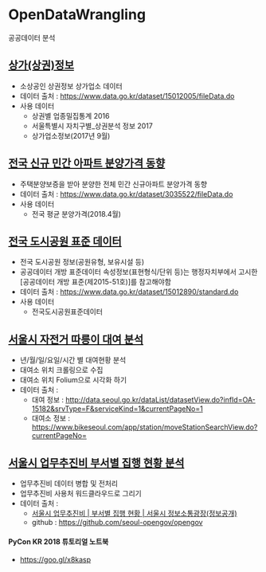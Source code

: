 # OpenDataWrangling
공공데이터 분석


## [상가(상권)정보](commercial_store.ipynb)
* 소상공인 상권정보 상가업소 데이터
* 데이터 출처 : https://www.data.go.kr/dataset/15012005/fileData.do
* 사용 데이터 
    * 상권별 업종밀집통계 2016
    * 서울특별시 자치구별_상권분석 정보 2017
    * 상가업소정보(2017년 9월) 

## [전국 신규 민간 아파트 분양가격 동향](apt_presale_price.ipynb)
* 주택분양보증을 받아 분양한 전체 민간 신규아파트 분양가격 동향
* 데이터 출처 : https://www.data.go.kr/dataset/3035522/fileData.do
* 사용 데이터 
    * 전국 평균 분양가격(2018.4월) 
    
## [전국 도시공원 표준 데이터](park.ipynb)
* 전국 도시공원 정보(공원유형, 보유시설 등)
* 공공데이터 개방 표준데이터 속성정보(표현형식/단위 등)는 행정자치부에서 고시한 [공공데이터 개방 표준(제2015-51호)]를 참고해야함
* 데이터 출처 : https://www.data.go.kr/dataset/15012890/standard.do
* 사용 데이터
    * 전국도시공원표준데이터
    
## [서울시 자전거 따릉이 대여 분석](seoul-bike)
* 년/월/일/요일/시간 별 대여현황 분석
* 대여소 위치 크롤링으로 수집
* 대여소 위치 Folium으로 시각화 하기
* 데이터 출처 : 
	* 대여 정보 : http://data.seoul.go.kr/dataList/datasetView.do?infId=OA-15182&srvType=F&serviceKind=1&currentPageNo=1
	* 대여소 정보 : https://www.bikeseoul.com/app/station/moveStationSearchView.do?currentPageNo=
	
## [서울시 업무추진비 부서별 집행 현황 분석](seoul-jmt)
* 업무추진비 데이터 병합 및 전처리 
* 업무추진비 사용처 워드클라우드로 그리기 
* 데이터 출처 : 
	* [ 서울시 업무추진비 | 부서별 집행 현황 | 서울시 정보소통광장(정보공개)](http://opengov.seoul.go.kr/expense)
	* github : https://github.com/seoul-opengov/opengov 

#### PyCon KR 2018 튜토리얼 노트북
* https://goo.gl/x8kasp
